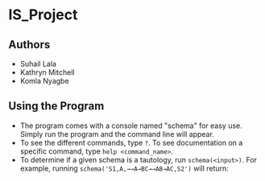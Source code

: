 # IS_Project

## Authors
- Suhail Lala
- Kathryn Mitchell
- Komla Nyagbe

## Using the Program
- The program comes with a console named "schema" for easy use. Simply run the program and the command line will appear. 
- To see the different commands, type `?`. To see documentation on a specific command, type `help <command_name>`.
- To determine if a given schema is a tautology, run `schema(<input>)`. For example, running `schema('S1,A,→→A→BC→→AB→AC,S2')` will return:
